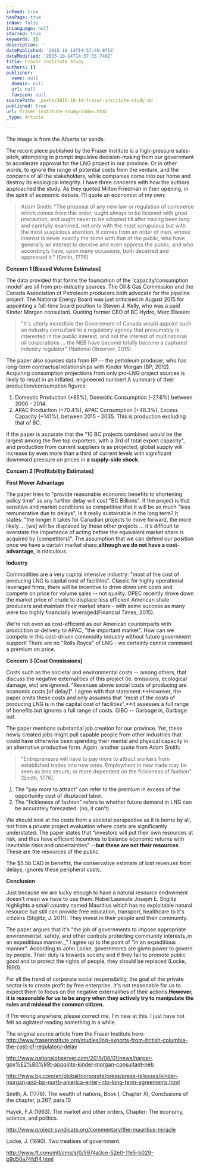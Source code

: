 ```yaml
---
inFeed: true
hasPage: true
inNav: false
inLanguage: null
starred: true
keywords: []
description: ''
datePublished: '2015-10-14T14:57:49.071Z'
dateModified: '2015-10-14T14:57:35.746Z'
title: Fraser Institute Study
authors: []
publisher:
  name: null
  domain: null
  url: null
  favicon: null
sourcePath: _posts/2015-10-14-fraser-institute-study.md
published: true
url: fraser-institute-study/index.html
_type: Article

---
```

The image is from the Alberta tar sands. 

The recent piece published by the Fraser Institute is a high-pressure sales-pitch, attempting to prompt impulsive decision-making from our government to accelerate approval for the LNG project in our province. Or in other words, to ignore the range of potential costs from the venture, and the concerns of all the stakeholders, while companies come into our home and destroy its ecological integrity. I have three concerns with how the authors approached the study. As they quoted Milton Friedman in their opening, in the spirit of economic debate, I'll quote an economist of my own:

> Adam Smith: "The proposal of any new law or regulation of commerce which comes from this order, ought always to be listened with great precaution, and ought never to be adopted till after having been long and carefully examined, not only with the most scrupulous but with the most suspicious attention. It comes from an order of men, whose interest is never exactly the same with that of the public, who have generally an interest to deceive and even oppress the public, and who accordingly have, upon many occasions, both deceived and oppressed it." (Smith, 1776)

**Concern 1 \[Biased Volume Estimates\]**

The data provided that forms the foundation of the 'capacity/consumption model' are all from pro-industry sources. The Oil & Gas Commission and the Canada Association of Petroleum producers both advocate for the pipeline project. The National Energy Board was just criticised in August 2015 for appointing a full-time board position to Steven J. Kelly, who was a paid Kinder Morgan consultant. Quoting former CEO of BC Hydro, Marc Eliesen:

> "It's utterly incredible the Government of Canada would appoint such an industry consultant to a regulatory agency that presumably is interested in the public interest, and not the interest of multinational oil corporations ... the NEB have become totally become a captured industry regulator" (National Observer, 2015).

The paper also sources data from BP -- the petroleum producer, who has long-term contractual relationships with Kinder Morgan (BP, 2012). Acquiring consumption projections from only pro-LNG project sources is likely to result in an inflated, engineered number! A summary of their production/consumption figures:

1. Domestic Production (+85%), Domestic Consumption (-27.6%) between 2000 - 2014\.
2. APAC Production (+70.4%), APAC Consumption (+48.3%), Excess Capacity (+141%), between 2015 - 2035\. This is production excluding that of BC.

If the paper is accurate that the "10 BC projects combined would be the largest among the five top exporters, with a 3rd of total export capacity", and production from current suppliers is as projected, global supply will increase by even more than a third of current levels with significant downward pressure on prices in **a supply-side shock.**

**Concern 2 \[Profitability Estimates\]**

**First Mover Advantage**

The paper tries to "provide reasonable economic benefits to shortening policy time" as any further delay will cost "BC Billions". If the project is that sensitive and market conditions so competitive that it will be so much "less remunerative due to delays", is it really sustainable in the long term? It states: "the longer it takes for Canadian projects to move forward, the more likely ... \[we\] will be displaced by these other projects ... it's difficult to overstate the importance of acting before the equivalent market share is acquired by \[competitors\]". The assumption that we can defend our position once we have a certain market share,**although we do not have a cost-advantage,** is ridiculous.

**Industry**

Commodities are a very capital intensive industry: "most of the cost of producing LNG is capital cost of facilities". Classic for highly operational leveraged firms, there will be incentive to drive down unit costs and compete on price for volume sales -- not quality. OPEC recently drove down the market price of crude to displace less efficient American shale producers and maintain their market share - with some success as many were too highly financially leveraged(Financial Times, 2015). 

We're not even as cost-efficient as our American counterparts with production or delivery to APAC, "the important market". How can we compete in this cost-driven commodity industry without future government support! There are no "Rolls Royce" of LNG - we certainly cannot command a premium on price. 

**Concern 3 \[Cost Ommissions\]**

Costs such as the societal and environmental costs -- among others, that discuss the negative externalities of this project (ie. emissions, ecological damage, etc) are ignored. "Revenues above social costs of producing are economic costs \[of delay\]". I agree with that statement.**However, the paper omits these costs and only assumes that "most of the costs of producing LNG is in the capital cost of facilities".**It assesses a full range of benefits but ignores a full range of costs. GIBO -- Garbage in, Garbage out.

The paper mentions substantial job creation for our province. Yet, these newly created jobs might pull capable people from other industries that could have otherwise been spending their mental and physical capacity in an alternative productive form. Again, another quote from Adam Smith:

> "Entrepreneurs will have to pay more to attract workers from established trades into new ones. Employment in new trade may be seen as less secure, or more dependent on the fickleness of fashion" (Smith, 1776).

1. The "pay more to attract" can refer to the premium in excess of the opportunity cost of displaced labor.
2. The "fickleness of fashion" refers to whether future demand in LNG can be accurately forecasted. (no, it can't).

We should look at the costs from a societal perspective as it is borne by all, not from a private project evaluation where costs are significantly understated. The paper states that "investors will put their own resources at risk, and thus have efficient incentives to balance economic returns with inevitable risks and uncertainties" --**but these are not their resources**. These are the resources of the public.

The $5.5b CAD in benefits, the conservative estimate of lost revenues from delays, ignores these peripheral costs. 

**Conclusion**

Just because we are lucky enough to have a natural resource endowment doesn't mean we have to use them. Nobel Laureate Joseph E. Stiglitz highlights a small country named Mauritius which has no exploitable natural resource but still can provide free education, transport, healthcare to it's citizens (Stiglitz, J. 2011). They invest in their people and their community.

The paper argues that it's "the job of governments to impose appropriate environmental, safety, and other controls protecting community interests_in an expeditious manner._" I agree up to the point of "in an expeditious manner". According to John Locke, governments are given power to govern by people. Their duty is towards society and if they fail to promote public good and to protect the rights of people, they should be replaced (Locke, 1690).

For all the trend of corporate social responsibility, the goal of the private sector is to create profit by free enterprise. It's not reasonable for us to expect them to focus on the negative externalities of their actions.**However, it is reasonable for us to be angry when they actively try to manipulate the rules and mislead the common citizen.**

If I'm wrong anywhere, please correct me. I'm new at this. I just have not felt so agitated reading something in a while. 

The original source article from the Fraser Institute here: http://www.fraserinstitute.org/studies/lng-exports-from-british-columbia-the-cost-of-regulatory-delay

http://www.nationalobserver.com/2015/08/01/news/harper-gov%E2%80%99t-appoints-kinder-morgan-consultant-neb

http://www.bp.com/en/global/corporate/press/press-releases/kinder-morgan-and-bp-north-america-enter-into-long-term-agreements.html

Smith, A. (1776). The wealth of nations, Book I, Chapter XI, Conclusions of the chapter, p.267, para.10

Hayek, F.A (1963). The market and other orders, Chapter: The economy, science, and politics.

http://www.project-syndicate.org/commentary/the-mauritius-miracle

Locke, J. (1690). Two treatises of government.

http://www.ft.com/intl/cms/s/0/5974a3ce-52e0-11e5-b029-b9d50a74fd14.html